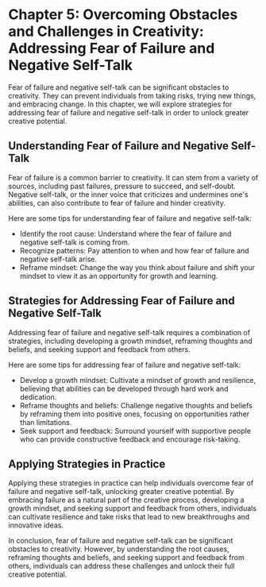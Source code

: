 Chapter 5: Overcoming Obstacles and Challenges in Creativity: Addressing Fear of Failure and Negative Self-Talk
===============================================================================================================

Fear of failure and negative self-talk can be significant obstacles to creativity. They can prevent individuals from taking risks, trying new things, and embracing change. In this chapter, we will explore strategies for addressing fear of failure and negative self-talk in order to unlock greater creative potential.

Understanding Fear of Failure and Negative Self-Talk
----------------------------------------------------

Fear of failure is a common barrier to creativity. It can stem from a variety of sources, including past failures, pressure to succeed, and self-doubt. Negative self-talk, or the inner voice that criticizes and undermines one's abilities, can also contribute to fear of failure and hinder creativity.

Here are some tips for understanding fear of failure and negative self-talk:

* Identify the root cause: Understand where the fear of failure and negative self-talk is coming from.
* Recognize patterns: Pay attention to when and how fear of failure and negative self-talk arise.
* Reframe mindset: Change the way you think about failure and shift your mindset to view it as an opportunity for growth and learning.

Strategies for Addressing Fear of Failure and Negative Self-Talk
----------------------------------------------------------------

Addressing fear of failure and negative self-talk requires a combination of strategies, including developing a growth mindset, reframing thoughts and beliefs, and seeking support and feedback from others.

Here are some tips for addressing fear of failure and negative self-talk:

* Develop a growth mindset: Cultivate a mindset of growth and resilience, believing that abilities can be developed through hard work and dedication.
* Reframe thoughts and beliefs: Challenge negative thoughts and beliefs by reframing them into positive ones, focusing on opportunities rather than limitations.
* Seek support and feedback: Surround yourself with supportive people who can provide constructive feedback and encourage risk-taking.

Applying Strategies in Practice
-------------------------------

Applying these strategies in practice can help individuals overcome fear of failure and negative self-talk, unlocking greater creative potential. By embracing failure as a natural part of the creative process, developing a growth mindset, and seeking support and feedback from others, individuals can cultivate resilience and take risks that lead to new breakthroughs and innovative ideas.

In conclusion, fear of failure and negative self-talk can be significant obstacles to creativity. However, by understanding the root causes, reframing thoughts and beliefs, and seeking support and feedback from others, individuals can address these challenges and unlock their full creative potential.
